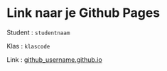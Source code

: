 # Link naar je Github Pages

Student : `studentnaam`

Klas    : `klascode`

Link    : [github_username.github.io](hayder16.github.io/Challenge-BNB/)
